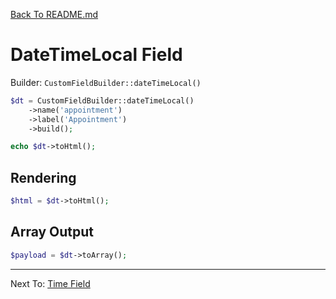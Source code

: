 [Back To README.md](../../README.md)

# DateTimeLocal Field

Builder: `CustomFieldBuilder::dateTimeLocal()`

```php
$dt = CustomFieldBuilder::dateTimeLocal()
    ->name('appointment')
    ->label('Appointment')
    ->build();

echo $dt->toHtml();
```

## Rendering

```php
$html = $dt->toHtml();
```

## Array Output

```php
$payload = $dt->toArray();
```

---

Next To: [Time Field](time.md)
